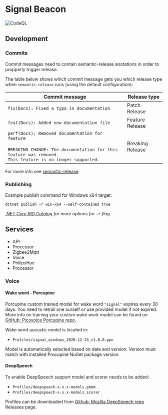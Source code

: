 # Signal Beacon

![CodeQL](https://github.com/dfnoise/beacon/workflows/CodeQL/badge.svg)

## Development

### Commits

Commit messages need to contain semantic-release anotations in order to propperly trigger release.

The table below shows which commit message gets you which release type when `semantic-release` runs (using the default configuration):

| Commit message | Release type               |
| -------------- | -------------------------- |
| `fix(Docs): Fixed a typo in documentation` | Patch Release |
| `feat(Docs): Added new documentation file` | Feature Release |
| `perf(Docs): Removed documentation for feature`<br><br>`BREAKING CHANGE: The documentation for this feature was removed.`<br>`This feature is no longer supported.` | Breaking Release |

For more info see [semantic-release](https://semantic-release.gitbook.io/semantic-release/).

### Publishing

Example publish command for Windows x64 target:

```
dotnet publish -r win-x64 --self-contained true
```

_[.NET Core RID Catalog](https://docs.microsoft.com/en-us/dotnet/core/rid-catalog) for more options for `-r` flag._

## Services

- API
- Processor
- Zigbee2Mqtt
- Voice
- PhilipsHue
- Processor

### Voice

#### Wake word - Porcupine

Porcupine custom trained model for wake word `"signal"` expires every 30 days. You need to retrail one ourself or use provided model if not expired. More info on training your custom wake work model can be found on [GitHub: Picovoice Porcupine repo](https://github.com/Picovoice/porcupine/).

Wake word aucustic model is located in:

- `Profiles/signal_windows_2020-12-33_v1.8.0.ppn`

Model is automatically selected based on date and version. Version must match with installed Procupine NuGet package version.

#### DeepSpeech

To enable DeepSpeech support model and scorer needs to be added:

- `Profiles/deepspeech-x.x.x-models.pbmm`
- `Profiles/deepspeech-x.x.x-models.scorer`

Profiles can be downloaded from [Github: Mozilla DeepSpeech repo](https://github.com/mozilla/DeepSpeech) Releases page.
